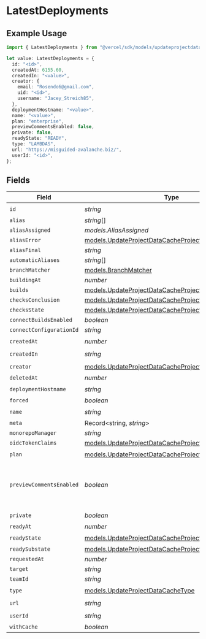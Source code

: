 # LatestDeployments

## Example Usage

```typescript
import { LatestDeployments } from "@vercel/sdk/models/updateprojectdatacacheop.js";

let value: LatestDeployments = {
  id: "<id>",
  createdAt: 6155.60,
  createdIn: "<value>",
  creator: {
    email: "Rosendo6@gmail.com",
    uid: "<id>",
    username: "Jacey_Streich85",
  },
  deploymentHostname: "<value>",
  name: "<value>",
  plan: "enterprise",
  previewCommentsEnabled: false,
  private: false,
  readyState: "READY",
  type: "LAMBDAS",
  url: "https://misguided-avalanche.biz/",
  userId: "<id>",
};
```

## Fields

| Field                                                                                                                | Type                                                                                                                 | Required                                                                                                             | Description                                                                                                          | Example                                                                                                              |
| -------------------------------------------------------------------------------------------------------------------- | -------------------------------------------------------------------------------------------------------------------- | -------------------------------------------------------------------------------------------------------------------- | -------------------------------------------------------------------------------------------------------------------- | -------------------------------------------------------------------------------------------------------------------- |
| `id`                                                                                                                 | *string*                                                                                                             | :heavy_check_mark:                                                                                                   | N/A                                                                                                                  |                                                                                                                      |
| `alias`                                                                                                              | *string*[]                                                                                                           | :heavy_minus_sign:                                                                                                   | N/A                                                                                                                  |                                                                                                                      |
| `aliasAssigned`                                                                                                      | *models.AliasAssigned*                                                                                               | :heavy_minus_sign:                                                                                                   | N/A                                                                                                                  |                                                                                                                      |
| `aliasError`                                                                                                         | [models.UpdateProjectDataCacheProjectsAliasError](../models/updateprojectdatacacheprojectsaliaserror.md)             | :heavy_minus_sign:                                                                                                   | N/A                                                                                                                  |                                                                                                                      |
| `aliasFinal`                                                                                                         | *string*                                                                                                             | :heavy_minus_sign:                                                                                                   | N/A                                                                                                                  |                                                                                                                      |
| `automaticAliases`                                                                                                   | *string*[]                                                                                                           | :heavy_minus_sign:                                                                                                   | N/A                                                                                                                  |                                                                                                                      |
| `branchMatcher`                                                                                                      | [models.BranchMatcher](../models/branchmatcher.md)                                                                   | :heavy_minus_sign:                                                                                                   | N/A                                                                                                                  |                                                                                                                      |
| `buildingAt`                                                                                                         | *number*                                                                                                             | :heavy_minus_sign:                                                                                                   | N/A                                                                                                                  |                                                                                                                      |
| `builds`                                                                                                             | [models.UpdateProjectDataCacheProjectsBuilds](../models/updateprojectdatacacheprojectsbuilds.md)[]                   | :heavy_minus_sign:                                                                                                   | N/A                                                                                                                  |                                                                                                                      |
| `checksConclusion`                                                                                                   | [models.UpdateProjectDataCacheProjectsChecksConclusion](../models/updateprojectdatacacheprojectschecksconclusion.md) | :heavy_minus_sign:                                                                                                   | N/A                                                                                                                  |                                                                                                                      |
| `checksState`                                                                                                        | [models.UpdateProjectDataCacheProjectsChecksState](../models/updateprojectdatacacheprojectschecksstate.md)           | :heavy_minus_sign:                                                                                                   | N/A                                                                                                                  |                                                                                                                      |
| `connectBuildsEnabled`                                                                                               | *boolean*                                                                                                            | :heavy_minus_sign:                                                                                                   | N/A                                                                                                                  |                                                                                                                      |
| `connectConfigurationId`                                                                                             | *string*                                                                                                             | :heavy_minus_sign:                                                                                                   | N/A                                                                                                                  |                                                                                                                      |
| `createdAt`                                                                                                          | *number*                                                                                                             | :heavy_check_mark:                                                                                                   | N/A                                                                                                                  |                                                                                                                      |
| `createdIn`                                                                                                          | *string*                                                                                                             | :heavy_check_mark:                                                                                                   | N/A                                                                                                                  |                                                                                                                      |
| `creator`                                                                                                            | [models.UpdateProjectDataCacheProjectsCreator](../models/updateprojectdatacacheprojectscreator.md)                   | :heavy_check_mark:                                                                                                   | N/A                                                                                                                  |                                                                                                                      |
| `deletedAt`                                                                                                          | *number*                                                                                                             | :heavy_minus_sign:                                                                                                   | N/A                                                                                                                  |                                                                                                                      |
| `deploymentHostname`                                                                                                 | *string*                                                                                                             | :heavy_check_mark:                                                                                                   | N/A                                                                                                                  |                                                                                                                      |
| `forced`                                                                                                             | *boolean*                                                                                                            | :heavy_minus_sign:                                                                                                   | N/A                                                                                                                  |                                                                                                                      |
| `name`                                                                                                               | *string*                                                                                                             | :heavy_check_mark:                                                                                                   | N/A                                                                                                                  |                                                                                                                      |
| `meta`                                                                                                               | Record<string, *string*>                                                                                             | :heavy_minus_sign:                                                                                                   | N/A                                                                                                                  |                                                                                                                      |
| `monorepoManager`                                                                                                    | *string*                                                                                                             | :heavy_minus_sign:                                                                                                   | N/A                                                                                                                  |                                                                                                                      |
| `oidcTokenClaims`                                                                                                    | [models.UpdateProjectDataCacheProjectsOidcTokenClaims](../models/updateprojectdatacacheprojectsoidctokenclaims.md)   | :heavy_minus_sign:                                                                                                   | N/A                                                                                                                  |                                                                                                                      |
| `plan`                                                                                                               | [models.UpdateProjectDataCacheProjectsPlan](../models/updateprojectdatacacheprojectsplan.md)                         | :heavy_check_mark:                                                                                                   | N/A                                                                                                                  |                                                                                                                      |
| `previewCommentsEnabled`                                                                                             | *boolean*                                                                                                            | :heavy_minus_sign:                                                                                                   | Whether or not preview comments are enabled for the deployment                                                       | false                                                                                                                |
| `private`                                                                                                            | *boolean*                                                                                                            | :heavy_check_mark:                                                                                                   | N/A                                                                                                                  |                                                                                                                      |
| `readyAt`                                                                                                            | *number*                                                                                                             | :heavy_minus_sign:                                                                                                   | N/A                                                                                                                  |                                                                                                                      |
| `readyState`                                                                                                         | [models.UpdateProjectDataCacheProjectsReadyState](../models/updateprojectdatacacheprojectsreadystate.md)             | :heavy_check_mark:                                                                                                   | N/A                                                                                                                  |                                                                                                                      |
| `readySubstate`                                                                                                      | [models.UpdateProjectDataCacheProjectsReadySubstate](../models/updateprojectdatacacheprojectsreadysubstate.md)       | :heavy_minus_sign:                                                                                                   | N/A                                                                                                                  |                                                                                                                      |
| `requestedAt`                                                                                                        | *number*                                                                                                             | :heavy_minus_sign:                                                                                                   | N/A                                                                                                                  |                                                                                                                      |
| `target`                                                                                                             | *string*                                                                                                             | :heavy_minus_sign:                                                                                                   | N/A                                                                                                                  |                                                                                                                      |
| `teamId`                                                                                                             | *string*                                                                                                             | :heavy_minus_sign:                                                                                                   | N/A                                                                                                                  |                                                                                                                      |
| `type`                                                                                                               | [models.UpdateProjectDataCacheType](../models/updateprojectdatacachetype.md)                                         | :heavy_check_mark:                                                                                                   | N/A                                                                                                                  |                                                                                                                      |
| `url`                                                                                                                | *string*                                                                                                             | :heavy_check_mark:                                                                                                   | N/A                                                                                                                  |                                                                                                                      |
| `userId`                                                                                                             | *string*                                                                                                             | :heavy_check_mark:                                                                                                   | N/A                                                                                                                  |                                                                                                                      |
| `withCache`                                                                                                          | *boolean*                                                                                                            | :heavy_minus_sign:                                                                                                   | N/A                                                                                                                  |                                                                                                                      |
